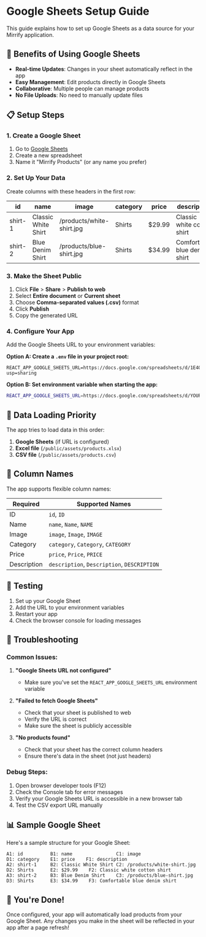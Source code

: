 # Google Sheets Setup Guide

This guide explains how to set up Google Sheets as a data source for your Mirrify application.

## 🎯 Benefits of Using Google Sheets

- **Real-time Updates**: Changes in your sheet automatically reflect in the app
- **Easy Management**: Edit products directly in Google Sheets
- **Collaborative**: Multiple people can manage products
- **No File Uploads**: No need to manually update files

## 📋 Setup Steps

### 1. Create a Google Sheet

1. Go to [Google Sheets](https://sheets.google.com)
2. Create a new spreadsheet
3. Name it "Mirrify Products" (or any name you prefer)

### 2. Set Up Your Data

Create columns with these headers in the first row:

| id | name | image | category | price | description |
|----|------|-------|----------|-------|-------------|
| shirt-1 | Classic White Shirt | /products/white-shirt.jpg | Shirts | $29.99 | Classic white cotton shirt |
| shirt-2 | Blue Denim Shirt | /products/blue-shirt.jpg | Shirts | $34.99 | Comfortable blue denim shirt |

### 3. Make the Sheet Public

1. Click **File** > **Share** > **Publish to web**
2. Select **Entire document** or **Current sheet**
3. Choose **Comma-separated values (.csv)** format
4. Click **Publish**
5. Copy the generated URL

### 4. Configure Your App

Add the Google Sheets URL to your environment variables:

**Option A: Create a `.env` file in your project root:**
```env
REACT_APP_GOOGLE_SHEETS_URL=https://docs.google.com/spreadsheets/d/1E4OdeiFgBO07T6NSePoRUSo8n5B1pWX8Tt4k48bYw5w/edit?usp=sharing
```

**Option B: Set environment variable when starting the app:**
```bash
REACT_APP_GOOGLE_SHEETS_URL=https://docs.google.com/spreadsheets/d/YOUR_SHEET_ID/edit#gid=0 npm start
```

## 🔄 Data Loading Priority

The app tries to load data in this order:
1. **Google Sheets** (if URL is configured)
2. **Excel file** (`/public/assets/products.xlsx`)
3. **CSV file** (`/public/assets/products.csv`)

## 📝 Column Names

The app supports flexible column names:

| Required | Supported Names |
|----------|----------------|
| ID | `id`, `ID` |
| Name | `name`, `Name`, `NAME` |
| Image | `image`, `Image`, `IMAGE` |
| Category | `category`, `Category`, `CATEGORY` |
| Price | `price`, `Price`, `PRICE` |
| Description | `description`, `Description`, `DESCRIPTION` |

## 🚀 Testing

1. Set up your Google Sheet
2. Add the URL to your environment variables
3. Restart your app
4. Check the browser console for loading messages

## 🔧 Troubleshooting

### Common Issues:

1. **"Google Sheets URL not configured"**
   - Make sure you've set the `REACT_APP_GOOGLE_SHEETS_URL` environment variable

2. **"Failed to fetch Google Sheets"**
   - Check that your sheet is published to web
   - Verify the URL is correct
   - Make sure the sheet is publicly accessible

3. **"No products found"**
   - Check that your sheet has the correct column headers
   - Ensure there's data in the sheet (not just headers)

### Debug Steps:

1. Open browser developer tools (F12)
2. Check the Console tab for error messages
3. Verify your Google Sheets URL is accessible in a new browser tab
4. Test the CSV export URL manually

## 📊 Sample Google Sheet

Here's a sample structure for your Google Sheet:

```
A1: id          B1: name                C1: image                    D1: category    E1: price    F1: description
A2: shirt-1     B2: Classic White Shirt C2: /products/white-shirt.jpg D2: Shirts      E2: $29.99    F2: Classic white cotton shirt
A3: shirt-2     B3: Blue Denim Shirt    C3: /products/blue-shirt.jpg  D3: Shirts      E3: $34.99    F3: Comfortable blue denim shirt
```

## 🎉 You're Done!

Once configured, your app will automatically load products from your Google Sheet. Any changes you make in the sheet will be reflected in your app after a page refresh!
